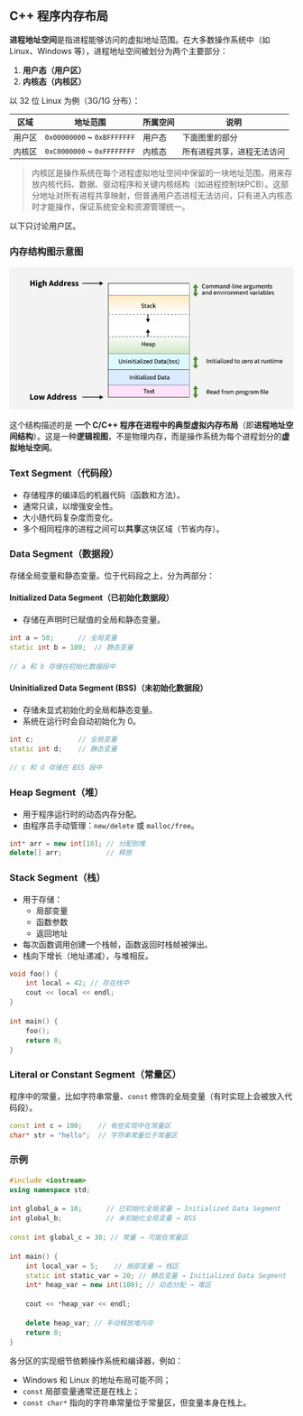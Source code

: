 ## C++ 程序内存布局

**进程地址空间**是指进程能够访问的虚拟地址范围。在大多数操作系统中（如 Linux、Windows 等），进程地址空间被划分为两个主要部分：

1. **用户态（用户区）**
2. **内核态（内核区）**

以 32 位 Linux 为例（3G/1G 分布）：

| 区域   | 地址范围                    | 所属空间 | 说明                       |
| ------ | --------------------------- | -------- | -------------------------- |
| 用户区 | `0x00000000` ~ `0xBFFFFFFF` | 用户态   | 下面图里的部分             |
| 内核区 | `0xC0000000` ~ `0xFFFFFFFF` | 内核态   | 所有进程共享，进程无法访问 |

> 内核区是操作系统在每个进程虚拟地址空间中保留的一块地址范围，用来存放内核代码、数据、驱动程序和关键内核结构（如进程控制块PCB）。这部分地址对所有进程共享映射，但普通用户态进程无法访问，只有进入内核态时才能操作，保证系统安全和资源管理统一。

以下只讨论用户区。

### 内存结构图示意图

![Memory-Layout-of-C-Program](./C++程序内存布局.assets/Memory-Layout-of-C-Program.webp)

这个结构描述的是 **一个 C/C++ 程序在进程中的典型虚拟内存布局**（即**进程地址空间结构**）。这是一种**逻辑视图**，不是物理内存，而是操作系统为每个进程划分的**虚拟地址空间**。

### Text Segment（代码段）

- 存储程序的编译后的机器代码（函数和方法）。
- 通常只读，以增强安全性。
- 大小随代码复杂度而变化。
- 多个相同程序的进程之间可以**共享**这块区域（节省内存）。

### Data Segment（数据段）

存储全局变量和静态变量。位于代码段之上，分为两部分：

#### Initialized Data Segment（已初始化数据段）

- 存储在声明时已赋值的全局和静态变量。

```cpp
int a = 50;      // 全局变量
static int b = 100;  // 静态变量

// a 和 b 存储在初始化数据段中
```

#### Uninitialized Data Segment (BSS)（未初始化数据段）

- 存储未显式初始化的全局和静态变量。
- 系统在运行时会自动初始化为 0。

```cpp
int c;           // 全局变量
static int d;    // 静态变量

// c 和 d 存储在 BSS 段中
```

### Heap Segment（堆）

- 用于程序运行时的动态内存分配。
- 由程序员手动管理：`new/delete` 或 `malloc/free`。

```cpp
int* arr = new int[10]; // 分配到堆
delete[] arr;           // 释放
```

### Stack Segment（栈）

- 用于存储：
  - 局部变量
  - 函数参数
  - 返回地址
- 每次函数调用创建一个栈帧，函数返回时栈帧被弹出。
- 栈向下增长（地址递减），与堆相反。

```cpp
void foo() {
    int local = 42; // 存在栈中
    cout << local << endl;
}

int main() {
    foo();
    return 0;
}
```

### Literal or Constant Segment（常量区）

程序中的常量，比如字符串常量、`const` 修饰的全局变量（有时实现上会被放入代码段）。

```cpp
const int c = 100;    // 有些实现中在常量区
char* str = "hello";  // 字符串常量位于常量区
```

### 示例

```cpp
#include <iostream>
using namespace std;

int global_a = 10;      // 已初始化全局变量 → Initialized Data Segment
int global_b;           // 未初始化全局变量 → BSS

const int global_c = 30; // 常量 → 可能在常量区

int main() {
    int local_var = 5;    // 局部变量 → 栈区
    static int static_var = 20; // 静态变量 → Initialized Data Segment
    int* heap_var = new int(100); // 动态分配 → 堆区

    cout << *heap_var << endl;

    delete heap_var; // 手动释放堆内存
    return 0;
}
```

各分区的实现细节依赖操作系统和编译器，例如：

- Windows 和 Linux 的地址布局可能不同；
- `const` 局部变量通常还是在栈上；
- `const char*` 指向的字符串常量位于常量区，但变量本身在栈上。
